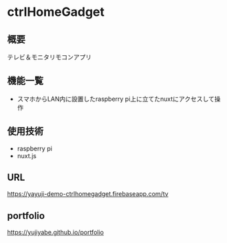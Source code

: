 
# ctrlHomeGadget

## 概要
テレビ＆モニタリモコンアプリ

## 機能一覧
- スマホからLAN内に設置したraspberry pi上に立てたnuxtにアクセスして操作

## 使用技術
- raspberry pi
- nuxt.js

## URL
https://yayuji-demo-ctrlhomegadget.firebaseapp.com/tv

## portfolio
https://yujiyabe.github.io/portfolio

